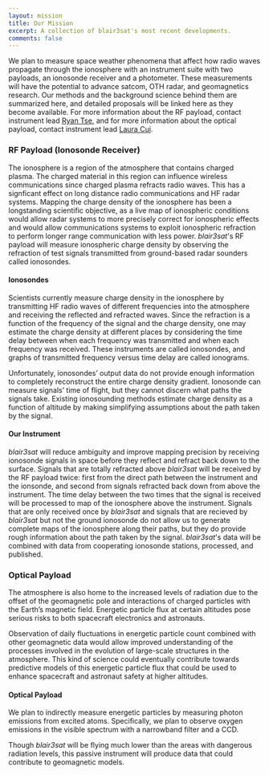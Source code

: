 ```yaml
---
layout: mission
title: Our Mission
excerpt: A collection of blair3sat's most recent developments.
comments: false
---
```



We plan to measure space weather phenomena that affect how radio waves propagate through the ionosphere with an instrument suite with two payloads, an ionosonde receiver and a photometer. These measurements will have the potential to advance satcom, OTH radar, and geomagnetics research. Our methods and the background science behind them are summarized here, and detailed proposals will be linked here as they become available. For more information about the RF payload, contact instrument lead [Ryan Tse](ryan.tse@blair3sat.com), and for more information about the optical payload, contact instrument lead [Laura Cui](laura.cui@blair3sat.com).

### RF Payload (Ionosonde Receiver)

The ionosphere is a region of the atmosphere that contains charged plasma. The charged material in this region can influence wireless communications since charged plasma refracts radio waves. This has a signficant effect on long distance radio communications and HF radar systems. Mapping the charge density of the ionosphere has been a longstanding scientific objective, as a live map of ionospheric conditions would allow radar systems to more precisely correct for ionospheric effects and would allow communications systems to exploit ionospheric refraction to perform longer range communication with less power. *blair3sat*'s RF payload will measure ionospheric charge density by observing the refraction of test signals transmitted from ground-based radar sounders called ionosondes.

#### Ionosondes

Scientists currently measure charge density in the ionosphere by transmitting HF radio waves of different frequencies into the atmosphere and receiving the reflected and refracted waves. Since the refraction is a function of the frequency of the signal and the charge density, one may estimate the charge density at different places by considering the time delay between when each frequency was transmitted and when each frequency was received. These instruments are called ionosondes, and graphs of transmitted frequency versus time delay are called ionograms.

Unfortunately, ionosondes’ output data do not provide enough information to completely reconstruct the entire charge density gradient. Ionosonde can measure signals’ time of flight, but they cannot discern what paths the signals take. Existing ionosounding methods estimate charge density as a function of altitude by making simplifying assumptions about the path taken by the signal.

#### Our Instrument

*blair3sat* will reduce ambiguity and improve mapping precision by receiving ionosonde signals in space before they reflect and refract back down to the surface. Signals that are totally refracted above *blair3sat* will be received by the RF payload twice: first from the direct path between the instrument and the ionsonde, and second from signals refracted back down from above the instrument. The time delay between the two times that the signal is received will be processed to map of the ionosphere above the instrument. Signals that are only received once by *blair3sat* and signals that are recieved by *blair3sat* but not the ground ionosonde do not allow us to generate complete maps of the ionosphere along their paths, but they do provide rough information about the path taken by the signal. *blair3sat*'s data will be combined with data from cooperating ionosonde stations, processed, and published.

### Optical Payload

The atmosphere is also home to the increased levels of radiation due to the offset of the geomagnetic pole and interactions of charged particles with the Earth’s magnetic field. Energetic particle flux at certain altitudes pose serious risks to both spacecraft electronics and astronauts.

Observation of daily fluctuations in energetic particle count combined with other geomagnetic data would allow improved understanding of the processes involved in the evolution of large-scale structures in the atmosphere. This kind of science could eventually contribute towards predictive models of this energetic particle flux that could be used to enhance spacecraft and astronaut safety at higher altitudes.

#### Optical Payload

We plan to indirectly measure energetic particles by measuring photon emissions from excited atoms. Specifically, we plan to observe oxygen emissions in the visible spectrum with a narrowband filter and a CCD.

Though *blair3sat* will be flying much lower than the areas with dangerous radiation levels, this passive instrument will produce data that could contribute to geomagnetic models.
